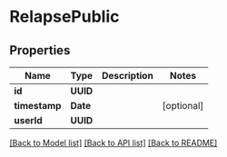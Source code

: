 # RelapsePublic

## Properties
Name | Type | Description | Notes
------------ | ------------- | ------------- | -------------
**id** | **UUID** |  | 
**timestamp** | **Date** |  | [optional] 
**userId** | **UUID** |  | 

[[Back to Model list]](../README.md#documentation-for-models) [[Back to API list]](../README.md#documentation-for-api-endpoints) [[Back to README]](../README.md)


